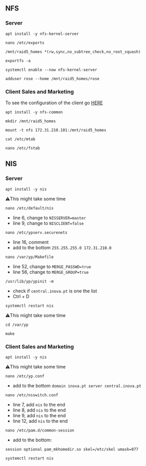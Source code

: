 ## NFS
### Server
```
apt install -y nfs-kernel-server
```
```
nano /etc/exports
```
```
/mnt/raid5_homes *(rw,sync,no_subtree_check,no_root_squash)
```
```
exportfs -a
```
```
systemctl enable --now nfs-kernel-server
```
```
adduser rose --home /mnt/raid5_homes/rose
```
### Client Sales and Marketing
To see the configuration of the client go [HERE](https://github.com/rodrigobosilva/ProjectAWS/tree/main/7.%20Part%20F)
```
apt install -y nfs-common
```
```
mkdir /mnt/raid5_homes
```
```
mount -t nfs 172.31.210.101:/mnt/raid5_homes
```
```
cat /etc/mtab
```
```
nano /etc/fstab
```
## NIS
### Server
```
apt install -y nis
```
⚠️This might take some time
```
nano /etc/default/nis
```
* line 6, change to `NISSERVER=master`
* line 9, change to `NISCLIENT=false`
```
nano /etc/ypserv.securenets
```
* line 16, comment
* add to the bottom `255.255.255.0 172.31.210.0`
```
nano /var/yp/Makefile
```
* line 52, change to `MERGE_PASSWD=true`
* line 56, change to `MERGE_GROUP=true`
```
/usr/lib/yp/ypinit -m
```
* check if `central.inova.pt` is one the list
* Ctrl + D
```
systemctl restart nis
```
⚠️This might take some time
```
cd /var/yp
```
```
make
```
### Client Sales and Marketing
```
apt install -y nis
```
⚠️This might take some time
```
nano /etc/yp.conf
```
* add to the bottom `domain inova.pt server central.inova.pt`
```
nano /etc/nsswitch.conf
```
* line 7, add `nis` to the end
* line 8, add `nis` to the end
* line 9, add `nis` to the end
* line 12, add `nis` to the end
```
nano /etc/pam.d/common-session
```
* add to the bottom:
```
session optional pam_mkhomedir.so skel=/etc/skel umask=077
```
```
systemctl restart nis
```
